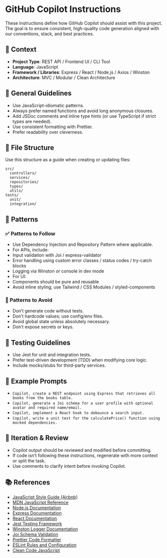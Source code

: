 # GitHub Copilot Instructions

These instructions define how GitHub Copilot should assist with this project. The goal is to ensure consistent, high-quality code generation aligned with our conventions, stack, and best practices.

## 🧠 Context

- **Project Type**: REST API / Frontend UI / CLI Tool
- **Language**: JavaScript
- **Framework / Libraries**: Express / React / Node.js / Axios / Winston
- **Architecture**: MVC / Modular / Clean Architecture

## 🔧 General Guidelines

- Use JavaScript-idiomatic patterns.
- Always prefer named functions and avoid long anonymous closures.
- Add JSDoc comments and inline type hints (or use TypeScript if strict types are needed).
- Use consistent formatting with Prettier.
- Prefer readability over cleverness.

## 📁 File Structure

Use this structure as a guide when creating or updating files:

```text
src/
  controllers/
  services/
  repositories/
  types/
  utils/
tests/
  unit/
  integration/
```

## 🧶 Patterns

### ✅ Patterns to Follow

- Use Dependency Injection and Repository Pattern where applicable.
- For APIs, include:
- Input validation with Joi / express-validator
- Error handling using custom error classes / status codes / try-catch blocks
- Logging via Winston or console in dev mode
- For UI:
- Components should be pure and reusable
- Avoid inline styling; use Tailwind / CSS Modules / styled-components

### 🚫 Patterns to Avoid

- Don’t generate code without tests.
- Don’t hardcode values; use config/env files.
- Avoid global state unless absolutely necessary.
- Don’t expose secrets or keys.

## 🧪 Testing Guidelines

- Use Jest for unit and integration tests.
- Prefer test-driven development (TDD) when modifying core logic.
- Include mocks/stubs for third-party services.

## 🧩 Example Prompts

- `Copilot, create a REST endpoint using Express that retrieves all books from the books table.`
- `Copilot, generate a Joi schema for a user profile with optional avatar and required name/email.`
- `Copilot, implement a React hook to debounce a search input.`
- `Copilot, write a unit test for the calculatePrice() function using mocked dependencies.`

## 🔁 Iteration & Review

- Copilot output should be reviewed and modified before committing.
- If code isn’t following these instructions, regenerate with more context or split the task.
- Use comments to clarify intent before invoking Copilot.

## 📚 References

- [JavaScript Style Guide (Airbnb)](https://github.com/airbnb/javascript)
- [MDN JavaScript Reference](https://developer.mozilla.org/en-US/docs/Web/JavaScript/Reference)
- [Node.js Documentation](https://nodejs.org/en/docs)
- [Express Documentation](https://expressjs.com/)
- [React Documentation](https://reactjs.org/docs/getting-started.html)
- [Jest Testing Framework](https://jestjs.io/docs/getting-started)
- [Winston Logger Documentation](https://github.com/winstonjs/winston)
- [Joi Schema Validation](https://joi.dev/api/)
- [Prettier Code Formatter](https://prettier.io/docs/en/index.html)
- [ESLint Rules and Configuration](https://eslint.org/docs/latest/)
- [Clean Code JavaScript](https://github.com/ryanmcdermott/clean-code-javascript)
